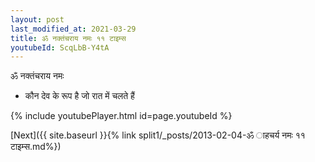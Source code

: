 ```yaml
---
layout: post
last_modified_at: 2021-03-29
title: ॐ नक्तंचराय नमः ११ टाइम्स
youtubeId: ScqLbB-Y4tA
---
```

 
 
 ॐ नक्तंचराय नमः  
 
 -  कौन देव के रूप है जो रात में चलते हैं 
 
  
 
  
 
 
 
 
 
 


{% include youtubePlayer.html id=page.youtubeId %}
 
[Next]({{ site.baseurl }}{% link  split1/_posts/2013-02-04-ॐ ाहचर्य नमः ११ टाइम्स.md%})
 

